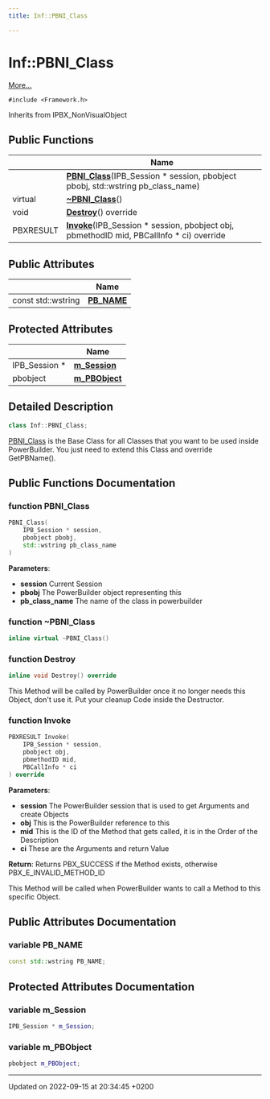 ```yaml
---
title: Inf::PBNI_Class

---
```


# Inf::PBNI_Class



 [More...](#detailed-description)


`#include <Framework.h>`

Inherits from IPBX_NonVisualObject

## Public Functions

|                | Name           |
| -------------- | -------------- |
| | **[PBNI_Class](/docs/doxygen/Classes/classInf_1_1PBNI__Class.md#function-pbni-class)**(IPB_Session * session, pbobject pbobj, std::wstring pb_class_name) |
| virtual | **[~PBNI_Class](/docs/doxygen/Classes/classInf_1_1PBNI__Class.md#function-~pbni-class)**() |
| void | **[Destroy](/docs/doxygen/Classes/classInf_1_1PBNI__Class.md#function-destroy)**() override |
| PBXRESULT | **[Invoke](/docs/doxygen/Classes/classInf_1_1PBNI__Class.md#function-invoke)**(IPB_Session * session, pbobject obj, pbmethodID mid, PBCallInfo * ci) override |

## Public Attributes

|                | Name           |
| -------------- | -------------- |
| const std::wstring | **[PB_NAME](/docs/doxygen/Classes/classInf_1_1PBNI__Class.md#variable-pb-name)**  |

## Protected Attributes

|                | Name           |
| -------------- | -------------- |
| IPB_Session * | **[m_Session](/docs/doxygen/Classes/classInf_1_1PBNI__Class.md#variable-m-session)**  |
| pbobject | **[m_PBObject](/docs/doxygen/Classes/classInf_1_1PBNI__Class.md#variable-m-pbobject)**  |

## Detailed Description

```cpp
class Inf::PBNI_Class;
```


[PBNI_Class](/docs/doxygen/Classes/classInf_1_1PBNI__Class.md) is the Base Class for all Classes that you want to be used inside PowerBuilder. You just need to extend this Class and override GetPBName(). 

## Public Functions Documentation

### function PBNI_Class

```cpp
PBNI_Class(
    IPB_Session * session,
    pbobject pbobj,
    std::wstring pb_class_name
)
```


**Parameters**: 

  * **session** Current Session 
  * **pbobj** The PowerBuilder object representing this 
  * **pb_class_name** The name of the class in powerbuilder 


### function ~PBNI_Class

```cpp
inline virtual ~PBNI_Class()
```


### function Destroy

```cpp
inline void Destroy() override
```


This Method will be called by PowerBuilder once it no longer needs this Object, don't use it. Put your cleanup Code inside the Destructor. 


### function Invoke

```cpp
PBXRESULT Invoke(
    IPB_Session * session,
    pbobject obj,
    pbmethodID mid,
    PBCallInfo * ci
) override
```


**Parameters**: 

  * **session** The PowerBuilder session that is used to get Arguments and create Objects 
  * **obj** This is the PowerBuilder reference to this 
  * **mid** This is the ID of the Method that gets called, it is in the Order of the Description 
  * **ci** These are the Arguments and return Value 


**Return**: Returns PBX_SUCCESS if the Method exists, otherwise PBX_E_INVALID_METHOD_ID 

This Method will be called when PowerBuilder wants to call a Method to this specific Object.


## Public Attributes Documentation

### variable PB_NAME

```cpp
const std::wstring PB_NAME;
```


## Protected Attributes Documentation

### variable m_Session

```cpp
IPB_Session * m_Session;
```


### variable m_PBObject

```cpp
pbobject m_PBObject;
```


-------------------------------

Updated on 2022-09-15 at 20:34:45 +0200